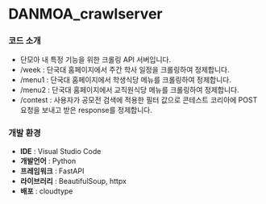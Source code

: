 # DANMOA_crawlserver


### 코드 소개

- 단모아 내 특정 기능을 위한 크롤링 API 서버입니다.
- /week : 단국대 홈페이지에서 주간 학사 일정을 크롤링하여 정제합니다.
- /menu1 : 단국대 홈페이지에서 학생식당 메뉴를 크롤링하여 정제합니다.
- /menu2 : 단국대 홈페이지에서 교직원식당 메뉴를 크롤링하여 정제합니다.
- /contest : 사용자가 공모전 검색에 적용한 필터 값으로 콘테스트 코리아에 POST 요청을 보내고 받은 response를 정제합니다.


### 개발 환경

- **IDE** : Visual Studio Code
- **개발언어** : Python
- **프레임워크** : FastAPI
- **라이브러리** : BeautifulSoup, httpx
- **배포** : cloudtype
